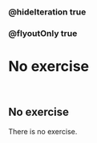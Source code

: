 ### @hideIteration true
### @flyoutOnly true
# No exercise
```blocks

```

```template

```

## No exercise
There is no exercise.